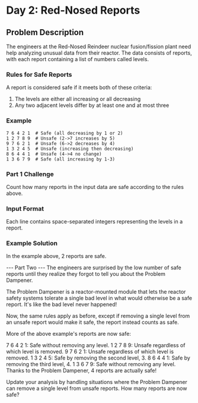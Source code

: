 # Day 2: Red-Nosed Reports

## Problem Description

The engineers at the Red-Nosed Reindeer nuclear fusion/fission plant need help analyzing
unusual data from their reactor. The data consists of reports, with each report containing
a list of numbers called levels.

### Rules for Safe Reports

A report is considered safe if it meets both of these criteria:

1. The levels are either all increasing or all decreasing
2. Any two adjacent levels differ by at least one and at most three

### Example

```csv
7 6 4 2 1  # Safe (all decreasing by 1 or 2)
1 2 7 8 9  # Unsafe (2->7 increases by 5)
9 7 6 2 1  # Unsafe (6->2 decreases by 4)
1 3 2 4 5  # Unsafe (increasing then decreasing)
8 6 4 4 1  # Unsafe (4->4 no change)
1 3 6 7 9  # Safe (all increasing by 1-3)
```

### Part 1 Challenge

Count how many reports in the input data are safe according to the rules above.

### Input Format

Each line contains space-separated integers representing the levels in a report.

### Example Solution

In the example above, 2 reports are safe.

--- Part Two ---
The engineers are surprised by the low number of safe reports until they realize they forgot to tell you about the Problem Dampener.

The Problem Dampener is a reactor-mounted module that lets the reactor safety systems tolerate a single bad level in what would otherwise be a safe report. It's like the bad level never happened!

Now, the same rules apply as before, except if removing a single level from an unsafe report would make it safe, the report instead counts as safe.

More of the above example's reports are now safe:

7 6 4 2 1: Safe without removing any level.
1 2 7 8 9: Unsafe regardless of which level is removed.
9 7 6 2 1: Unsafe regardless of which level is removed.
1 3 2 4 5: Safe by removing the second level, 3.
8 6 4 4 1: Safe by removing the third level, 4.
1 3 6 7 9: Safe without removing any level.
Thanks to the Problem Dampener, 4 reports are actually safe!

Update your analysis by handling situations where the Problem Dampener can remove a single level from unsafe reports. How many reports are now safe?

